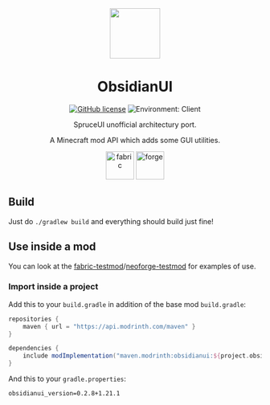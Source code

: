 <center><div align="center">

<img height="100" src="common/src/main/resources/icon.png" width="100"/>

# ObsidianUI

[![GitHub license](https://img.shields.io/github/license/ThinkingStudios/ObsidianUI?style=flat-square)](https://raw.githubusercontent.com/ThinkingStudios/ObsidianUI/master/LICENSE)
![Environment: Client](https://img.shields.io/badge/environment-client-1976d2?style=flat-square)

SpruceUI unofficial architectury port.

A Minecraft mod API which adds some GUI utilities.

<img alt="fabric" height="56" src="https://cdn.jsdelivr.net/npm/@intergrav/devins-badges@3/assets/cozy/supported/fabric_vector.svg">
<img alt="forge" height="56" src="https://cdn.jsdelivr.net/npm/@intergrav/devins-badges@3/assets/cozy/supported/forge_vector.svg">

</div></center>


## Build

Just do `./gradlew build` and everything should build just fine!

## Use inside a mod

You can look at the [fabric-testmod](https://github.com/ThinkingStudios/ObsidianUI/tree/1.21-architectury/test-fabric)/[neoforge-testmod](https://github.com/ThinkingStudios/ObsidianUI/tree/1.21-architectury/test-neoforge) for examples of use.

### Import inside a project

Add this to your `build.gradle` in addition of the base mod `build.gradle`:

```groovy
repositories {
    maven { url = "https://api.modrinth.com/maven" }
}

dependencies {
    include modImplementation("maven.modrinth:obsidianui:${project.obsidianui_version}-${modloader}")
}
```

And this to your `gradle.properties`:

```properties
obsidianui_version=0.2.8+1.21.1
```
